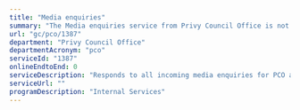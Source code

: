 ```yaml
---
title: "Media enquiries"
summary: "The Media enquiries service from Privy Council Office is not available end-to-end online, according to the GC Service Inventory."
url: "gc/pco/1387"
department: "Privy Council Office"
departmentAcronym: "pco"
serviceId: "1387"
onlineEndtoEnd: 0
serviceDescription: "Responds to all incoming media enquiries for PCO and PCO's ministerial portfolio"
serviceUrl: ""
programDescription: "Internal Services"
---
```

